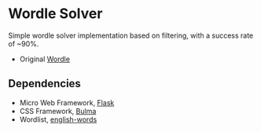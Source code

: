 # Wordle Solver

Simple wordle solver implementation based on filtering, with a success rate of ~90%.

- Original [Wordle](https://www.nytimes.com/games/wordle/index.html)

## Dependencies

- Micro Web Framework, [Flask](https://palletsprojects.com/p/flask/)
- CSS Framework, [Bulma](https://bulma.io/)
- Wordlist, [english-words](https://pypi.org/project/english-words/)
